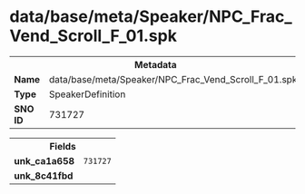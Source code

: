 <h1>data/base/meta/Speaker/NPC_Frac_Vend_Scroll_F_01.spk</h1><table><tr><th colspan="100%">Metadata</th></tr><tr><td><b>Name</b></td><td>data/base/meta/Speaker/NPC_Frac_Vend_Scroll_F_01.spk</td></tr><tr><td><b>Type</b></td><td>SpeakerDefinition</td></tr><tr><td><b>SNO ID</b></td><td>731727</td></tr></table>

<table><tr><th colspan="100%">Fields</th></tr><tr><td><b>unk_ca1a658</b></td><td><code>731727</code></td></tr><tr><td><b>unk_8c41fbd</b></td><td></td></tr></table>

